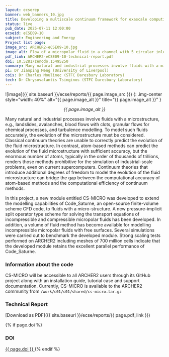 ```yaml
---
layout: ecserep
banner: web_banners_10.jpg
title: Developing a multiscale continuum framework for exascale computing of fluids with microstructure 
status: live
pub_date: 2025-07-11 12:00:00
ecseid: eCSE09-10
subject: Engineering and Energy
Project list page:
image_src: ARCHER2-eCSE09-10.jpg
image_alt: Flow of a micropolar fluid in a channel with 5 circular inlets in the left-hand side wall, arranged in the form of the 5 face of a dice – with the centred one slightly larger and a circular outlet located at the centre of the right-hand side wall, slightly bigger than the inlets. The left and right figure shows cross sections of the horizontal velocity, u<sub>x</sub>, and rotational velocity fields, ω<sub>z</sub>, fields, respectively.
pdf_link: ARCHER2-eCSE09-10-technical-report.pdf
doi: 10.5281/zenodo.15495250 
summary: Many natural and industrial processes involve fluids with a microstructure, e.g., landslides, avalanches, blood flows with clots, granular flows for chemical processes, and turbulence modelling. To model such fluids accurately, the evolution of the microstructure must be taken into account. This requires a balance between the computational efficiency of classical continuum methods and the computational accuracy of atom-based methods. This eCSE project developed a new module for code_saturne, a general-purpose computational dynamics software package. This new module, CS-MICRO, extends the modelling capabilities of code_saturne to enable simulation of fluids with a micro-structure by introducing additional degrees of freedom to model implicitly the evolution of the microstructure. Scaling tests performed on ARCHER2 including meshes of 700 million cells indicate that CS-MICRO retains the excellent parallel performance of Code_Saturne. 
pi: Dr Jianping Meng (University of Liverpool)
cois: Dr Charles Moulinec (STFC Daresbury Laboratory)
tech: Dr Chrysovalantis Tsinginos (STFC Daresbury Laboratory)
---
```




![image]({{ site.baseurl }}/ecse/reports/{{ page.image_src }})
{: .img-center style="width: 40%" alt="{{ page.image_alt }}" title="{{ page.image_alt }}" }

<p align='center'><i>{{ page.image_alt }}</i></p>


Many natural and industrial processes involve fluids with a microstructure, e.g., landslides, avalanches, blood flows with clots, granular flows for chemical processes, and turbulence modelling. To model such fluids accurately, the evolution of the microstructure must be considered. Classical continuum theories are unable to correctly predict the evolution of the fluid microstructure. In contrast, atom-based methods can predict the evolution of the fluid microstructure with sufficient accuracy, but the enormous number of atoms, typically in the order of thousands of trillions, renders those methods prohibitive for the simulation of industrial-scale problems, even on current supercomputers. Continuum theories that introduce additional degrees of freedom to model the evolution of the fluid microstructure can bridge the gap between the computational accuracy of atom-based methods and the computational efficiency of continuum methods.

In this project, a new module entitled CS-MICRO was developed to extend the modelling capabilities of Code_Saturne, an open-source finite-volume scheme CFD code, to fluids with a micro-structure. A new pressure-implicit split operator type scheme for solving the transport equations of incompressible and compressible micropolar fluids has been developed. In addition, a volume of fluid method has become available for modelling incompressible micropolar fluids with free surfaces. Several simulations were carried out to benchmark the developed module. Strong scaling tests performed on ARCHER2 including meshes of 700 million cells indicate that the developed module retains the excellent parallel performance of Code_Saturne.



### Information about the code
 
CS-MICRO will be accessible to all ARCHER2 users through its GitHub project along with an installation guide, tutorial case and support documentation. Currently, CS-MICRO is available to the ARCHER2 community from `/work/c01/c01/shared/cs-micro.tar.gz`


### Technical Report

[Download as PDF]({{ site.baseurl }}/ecse/reports/{{ page.pdf_link }}) 

{% if page.doi  %}
### DOI
  <a href="https://doi.org/{{ page.doi }}">
     {{ page.doi }}
  </a>
{% endif %}